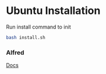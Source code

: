# Ubuntu Installation

Run install command to init

```bash
bash install.sh
```

### Alfred

[Docs](/docs)
